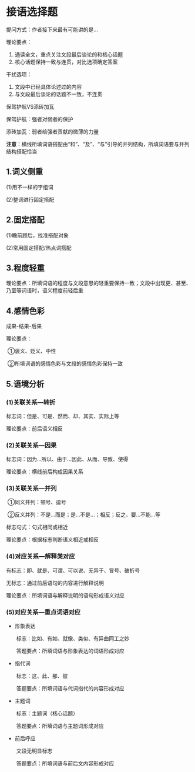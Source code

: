 # 接语选择题

提问方式：作者接下来最有可能讲的是...

理论要点：

1. 通读全文，重点关注文段最后谈论的和核心话题
2. 核心话题保持一致与连贯，对比选项确定答案

干扰选项：

1. 文段中已经具体论述过的内容
2. 与文段最后谈论的话题不一致，不连贯

保驾护航VS添砖加瓦

保驾护航：强者对弱者的保护

添砖加瓦：弱者给强者贡献的微薄的力量

**注意**：横线所填词语搭配由“和”、“及”、“与”引导的并列结构，所填词语要与并列结构搭配恰当

## 1.词义侧重

(1)用不一样的字组词

(2)整词进行固定搭配

## 2.固定搭配

(1)瞻前顾后，找准搭配对象

(2)常用固定搭配/热点词搭配

## 3.**程度轻重**

理论要点：所填词语的程度与文段意思的轻重要保持一致；文段中出现更、甚至、乃至等词语时，语义程度前轻后重

## 4.感情色彩

成果-结果-后果

理论要点：

​ ①褒义、贬义、中性

​ ②所填词语的感情色彩与文段的感情色彩保持一致

## 5.语境分析

### (1)关联关系—转折

标志词：但是、可是、然而、却、其实、实际上等

理论要点：前后语义相反

### (2)关联关系—因果

标志词：因为...所以、由于...因此、从而、导致、使得

理论要点：横线前后构成因果关系

### **(3)关联关系—并列**

​ ①同义并列：顿号、逗号

​ ②反义并列：不是...而是；是...不是...；相反；反之、要...不能...等

标志句式：句式相同或相近

理论要点：根据标志判断语义相近或相反

### (4)对应关系—解释类对应

有标志：即、就是、可谓、可以说、无异于、冒号、破折号

无标志：通过前后语句的内容进行解释说明

理论要点：所填词语与解释说明的语句形成语义对应

### (5)对应关系—重点词语对应

- 形象表达

  ​ 标志：比如、有如、就像、类似、有异曲同工之妙

  ​ 答题要点：所填词语与形象表达的词语形成对应

- 指代词

  ​ 标志：这、此、那、彼

  ​ 答题要点：所填词语与代词指代的内容形成对应

- 主题词

  ​ 标志：主题词（核心话题）

  ​ 答题要点：所填词语与主题词形成对应

- 前后呼应

  ​ 文段无明显标志

  ​ 答题要点：所填词语与前后文内容形成对应